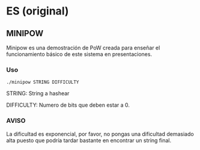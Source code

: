 # ES (original)
## MINIPOW
Minipow es una demostración de PoW creada para enseñar el funcionamiento básico de este sistema en presentaciones.
### Uso
`./minipow STRING DIFFICULTY`

STRING: String a hashear

DIFFICULTY: Numero de bits que deben estar a 0.
### AVISO
La dificultad es exponencial, por favor, no pongas una dificultad demasiado alta puesto que podría tardar bastante en encontrar un string final.

